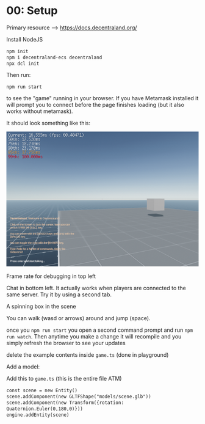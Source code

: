 # 00: Setup

Primary resource --> https://docs.decentraland.org/

Install NodeJS

```
npm init
npm i decentraland-ecs decentraland
npx dcl init
```

Then run:

```
npm run start
```

to see the "game" running in your browser.  If you have Metamask installed it will prompt you to connect before the page finishes loading (but it also works without metamask).

It should look something like this:

![Default Scene](./00/defaultScene.png)

Frame rate for debugging in top left

Chat in bottom left.  It actually works when players are connected to the same server.  Try it by using a second tab.

A spinning box in the scene

You can walk (wasd or arrows) around and jump (space).

once you `npm run start` you open a second command prompt and run `npm run watch`.  Then anytime you make a change it will recompile and you simply refresh the browser to see your updates

delete the example contents inside `game.ts` (done in playground)

Add a model:

Add this to `game.ts` (this is the entire file ATM)

```
const scene = new Entity()
scene.addComponent(new GLTFShape("models/scene.glb"))
scene.addComponent(new Transform({rotation: Quaternion.Euler(0,180,0)}))
engine.addEntity(scene)
```